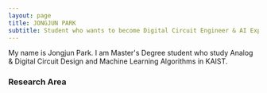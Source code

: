 ```yaml
---
layout: page
title: JONGJUN PARK
subtitle: Student who wants to become Digital Circuit Engineer & AI Expert
---
```


My name is Jongjun Park. I am Master's Degree student who study Analog & Digital Circuit Design and Machine Learning Algorithms in KAIST. 

### Research Area


